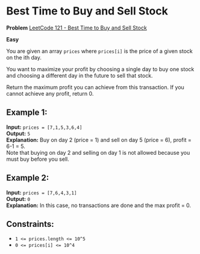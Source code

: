 # Best Time to Buy and Sell Stock

**Problem** [LeetCode 121 - Best Time to Buy and Sell Stock](https://leetcode.com/problems/best-time-to-buy-and-sell-stock/description/)

**Easy**

You are given an array `prices` where `prices[i]` is the price of a given stock on the ith day.

You want to maximize your profit by choosing a single day to buy one stock and choosing a different day in the future to sell that stock.

Return the maximum profit you can achieve from this transaction. If you cannot achieve any profit, return 0.

## Example 1:

**Input:** `prices = [7,1,5,3,6,4]`  
**Output:** `5`  
**Explanation:** Buy on day 2 (price = 1) and sell on day 5 (price = 6), profit = 6-1 = 5.  
Note that buying on day 2 and selling on day 1 is not allowed because you must buy before you sell.

## Example 2:

**Input:** `prices = [7,6,4,3,1]`  
**Output:** `0`  
**Explanation:** In this case, no transactions are done and the max profit = 0.

## Constraints:

- `1 <= prices.length <= 10^5`
- `0 <= prices[i] <= 10^4`
